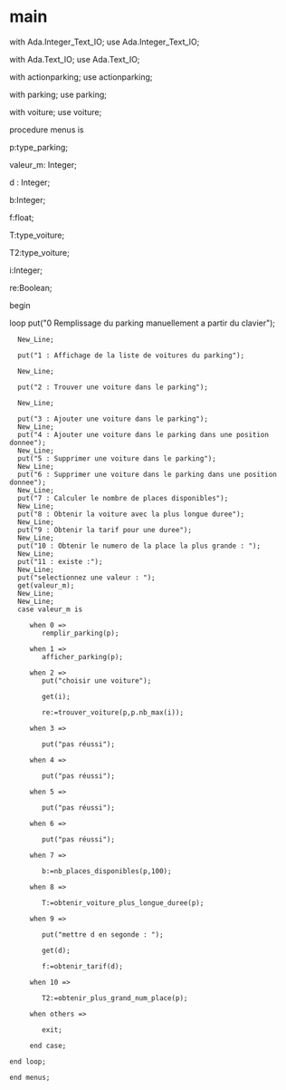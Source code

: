 # main
with Ada.Integer_Text_IO; use Ada.Integer_Text_IO;

with Ada.Text_IO;         use Ada.Text_IO;

with actionparking; use actionparking;

with parking; use parking;

with voiture; use voiture;

procedure menus is

   p:type_parking;
   
   valeur_m: Integer;
   
   d : Integer;
   
   b:Integer;
   
   f:float;
   
   T:type_voiture;
   
   T2:type_voiture;
   
   i:Integer;
   
   re:Boolean;
   
begin

   loop
      put("0 Remplissage du parking manuellement a partir du clavier");
      
      New_Line;
     
      put("1 : Affichage de la liste de voitures du parking");
      
      New_Line;
      
      put("2 : Trouver une voiture dans le parking");
      
      New_Line;
      
      put("3 : Ajouter une voiture dans le parking");
      New_Line;
      put("4 : Ajouter une voiture dans le parking dans une position donnee");
      New_Line;
      put("5 : Supprimer une voiture dans le parking");
      New_Line;
      put("6 : Supprimer une voiture dans le parking dans une position donnee");
      New_Line;
      put("7 : Calculer le nombre de places disponibles");
      New_Line;
      put("8 : Obtenir la voiture avec la plus longue duree");
      New_Line;
      put("9 : Obtenir la tarif pour une duree");
      New_Line;
      put("10 : Obtenir le numero de la place la plus grande : ");
      New_Line;
      put("11 : existe :");
      New_Line;
      put("selectionnez une valeur : ");
      get(valeur_m);
      New_Line;
      New_Line;
      case valeur_m is
      
         when 0 =>
            remplir_parking(p);
            
         when 1 =>
            afficher_parking(p);
            
         when 2 =>
            put("choisir une voiture");
            
            get(i);
            
            re:=trouver_voiture(p,p.nb_max(i));
            
         when 3 =>
         
            put("pas réussi");
            
         when 4 =>
         
            put("pas réussi");
            
         when 5 =>
         
            put("pas réussi");
            
         when 6 =>
         
            put("pas réussi");
            
         when 7 =>
         
            b:=nb_places_disponibles(p,100);
            
         when 8 =>
         
            T:=obtenir_voiture_plus_longue_duree(p);
            
         when 9 =>
         
            put("mettre d en segonde : ");
            
            get(d);
            
            f:=obtenir_tarif(d);
            
         when 10 =>
         
            T2:=obtenir_plus_grand_num_place(p);
            
         when others =>
         
            exit;
            
         end case;
         
    end loop;
    
    end menus;
